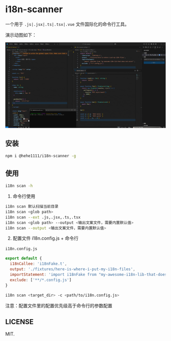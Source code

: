 # i18n-scanner

一个用于 `.js|.jsx|.ts|.tsx|.vue` 文件国际化的命令行工具。

演示动图如下：

![演示](./showcase.gif)

## 安装

```bash
npm i @hehe1111/i18n-scanner -g
```

## 使用

```bash
i18n scan -h
```

1. 命令行使用

```bash
i18n scan 默认扫描当前目录
i18n scan <glob path>
i18n scan --ext .js,.jsx,.ts,.tsx
i18n scan <glob path> --output <输出文案文件，需要内置默认值>
i18n scan --output <输出文案文件，需要内置默认值>
```

2. 配置文件 i18n.config.js + 命令行

`i18n.config.js`

```js
export default {
  i18nCallee: 'i18nFake.t',
  output: './fixtures/here-is-where-i-put-my-i18n-files',
  importStatement: 'import i18nFake from "my-awesome-i18n-lib-that-does-not-exist"',
  exclude: ['**/*.config.js']
}
```

```bash
i18n scan <target_dir> -c <path/to/i18n.config.js>
```

注意：配置文件里的配置优先级高于命令行的参数配置

## LICENSE

MIT.
